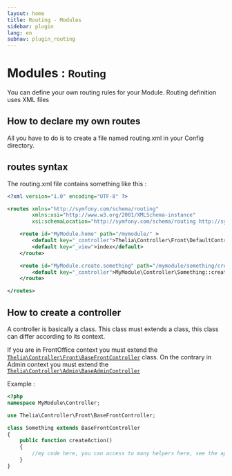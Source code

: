 ```yaml
---
layout: home
title: Routing - Modules
sidebar: plugin
lang: en
subnav: plugin_routing
---
```


<div class="page-header">
    <h1>Modules : <small>Routing</small></h1>
</div>

You can define your own routing rules for your Module.
Routing definition uses XML files

## How to declare my own routes

All you have to do is to create a file named routing.xml in your Config directory.

## routes syntax

The routing.xml file contains something like this :

```xml
<?xml version="1.0" encoding="UTF-8" ?>

<routes xmlns="http://symfony.com/schema/routing"
        xmlns:xsi="http://www.w3.org/2001/XMLSchema-instance"
        xsi:schemaLocation="http://symfony.com/schema/routing http://symfony.com/schema/routing/routing-1.0.xsd">

    <route id="MyModule.home" path="/mymodule/" >
        <default key="_controller">Thelia\Controller\Front\DefaultController::noAction</default>
        <default key="_view">index</default>
    </route>

    <route id="MyModule.create.something" path="/mymodule/something/create">
        <default key="_controller">MyModule\Controller\Something::createAction</default>
    </route>

</routes>
```

## How to create a controller

A controller is basically a class. This class must extends a class, this class can differ according to its context.

If you are in FrontOffice context you must extend the [`Thelia\Controller\Front\BaseFrontController`](/api/master/Thelia/Controller/Front/BaseFrontController.html) class. On the contrary in Admin context
you must extend the [`Thelia\Controller\Admin\BaseAdminController`](/api/master/Thelia/Controller/Admin/BaseAdminController.html)

Example :

```php
<?php
namespace MyModule\Controller;

use Thelia\Controller\Front\BaseFrontController;

class Something extends BaseFrontController
{
    public function createAction()
    {
        //my code here, you can access to many helpers here, see the api
    }
}
```